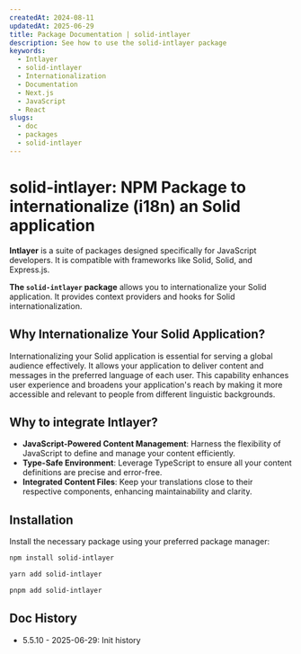 ```yaml
---
createdAt: 2024-08-11
updatedAt: 2025-06-29
title: Package Documentation | solid-intlayer
description: See how to use the solid-intlayer package
keywords:
  - Intlayer
  - solid-intlayer
  - Internationalization
  - Documentation
  - Next.js
  - JavaScript
  - React
slugs:
  - doc
  - packages
  - solid-intlayer
---
```


# solid-intlayer: NPM Package to internationalize (i18n) an Solid application

**Intlayer** is a suite of packages designed specifically for JavaScript developers. It is compatible with frameworks like Solid, Solid, and Express.js.

**The `solid-intlayer` package** allows you to internationalize your Solid application. It provides context providers and hooks for Solid internationalization.

## Why Internationalize Your Solid Application?

Internationalizing your Solid application is essential for serving a global audience effectively. It allows your application to deliver content and messages in the preferred language of each user. This capability enhances user experience and broadens your application's reach by making it more accessible and relevant to people from different linguistic backgrounds.

## Why to integrate Intlayer?

- **JavaScript-Powered Content Management**: Harness the flexibility of JavaScript to define and manage your content efficiently.
- **Type-Safe Environment**: Leverage TypeScript to ensure all your content definitions are precise and error-free.
- **Integrated Content Files**: Keep your translations close to their respective components, enhancing maintainability and clarity.

## Installation

Install the necessary package using your preferred package manager:

```bash packageManager="npm"
npm install solid-intlayer
```

```bash packageManager="yarn"
yarn add solid-intlayer
```

```bash packageManager="pnpm"
pnpm add solid-intlayer
```

## Doc History

- 5.5.10 - 2025-06-29: Init history
